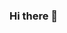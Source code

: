 ### Hi there 👋

<!--
**lemanschik/lemanschik** is a ✨ _special_ ✨ repository because its `README.md` (this file) appears on your GitHub profile.

Here are some ideas to get you started:

# 🔭 I’m currently working on ...
- [ ] Migrating https://github.com/frank-dspeed to https://github.com/lemanschik/frank
- [ ] Migrating https://github.com/frank-dspeed to https://github.com/lemanschik

- 🌱 I’m currently learning ...
- 👯 I’m looking to collaborate on ...
- 🤔 I’m looking for help with ...
- 💬 Ask me about ...
- 📫 How to reach me: ...
- 😄 Pronouns: ...
- ⚡ Fun fact: ...
-->
